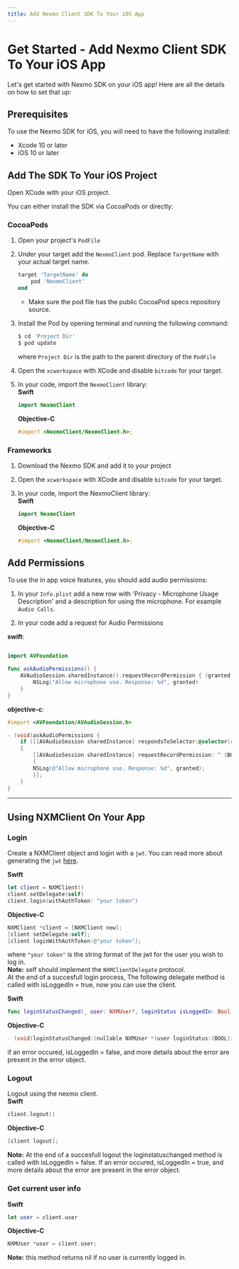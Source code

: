 ```yaml
---
title: Add Nexmo Client SDK To Your iOS App 
---
```


# Get Started - Add Nexmo Client SDK To Your iOS App

Let's get started with Nexmo SDK on your iOS app! Here are all the details on how to set that up:

## Prerequisites

To use the Nexmo SDK for iOS, you will need to have the following installed:

* Xcode 10 or later
* iOS 10 or later

## Add The SDK To Your iOS Project

Open XCode with your iOS project.

You can either install the SDK via CocoaPods or directly:

### CocoaPods

1. Open your project's `PodFile`

2. Under your target add the `NexmoClient` pod. Replace `TargetName` with your actual target name.

   ```ruby
   target 'TargetName' do
       pod 'NexmoClient'
   end
   ```

   * Make sure the pod file has the public CocoaPod specs repository source.

4. Install the Pod by opening terminal and running the following command:

   ```ruby
   $ cd 'Project Dir'
   $ pod update
   ```

   where `Project Dir` is the path to the parent directory of the `PodFile`

5. Open the `xcworkspace` with XCode and disable `bitcode` for your target.

6. In your code, import the `NexmoClient` library:  
    **Swift** 
    ```swift
    import NexmoClient  
    ```

    **Objective-C**
    ```objective-c
    #import <NexmoClient/NexmoClient.h>;
    ```

### Frameworks

1. Download the Nexmo SDK and add it to your project

2. Open the `xcworkspace` with XCode and disable `bitcode` for your target.

3. In your code, import the NexmoClient library:  
    **Swift** 
    ```swift
    import NexmoClient  
    ```

    **Objective-C**
    ```objective-c
    #import <NexmoClient/NexmoClient.h>;
    ```

## Add Permissions

To use the in app voice features, you should add audio permissions:

1. In your `Info.plist` add a new row with 'Privacy - Microphone Usage Description' and a description for using the microphone. For example `Audio Calls`.

2. In your code add a request for Audio Permissions  

**swift**:
```swift

import AVFoundation

func askAudioPermissions() {
    AVAudioSession.sharedInstance().requestRecordPermission { (granted:Bool) in
        NSLog("Allow microphone use. Response: %d", granted)
    }
}
```

**objective-c**:

```objective-c
#import <AVFoundation/AVAudioSession.h>

- (void)askAudioPermissions {
    if ([[AVAudioSession sharedInstance] respondsToSelector:@selector(requestRecordPermission:)])
    {
        [[AVAudioSession sharedInstance] requestRecordPermission: ^ (BOOL granted)
        {
        NSLog(@"Allow microphone use. Response: %d", granted);
        }];
    }
}

```

---

## Using NXMClient On Your App

### Login
Create a NXMClient object and login with a `jwt`. You can read more about generating the `jwt` [here](_documentation/client-sdk/concepts/jwt-acl).


**Swift**
```swift
let client = NXMClient()
client.setDelegate(self)
client.login(withAuthToken: "your token")
```

**Objective-C**
```objective-c
NXMClient *client = [NXMClient new];
[client setDelegate:self];
[client loginWithAuthToken:@"your token"];
```
where `"your token"` is the string format of the jwt for the user you wish to log in.  
**Note:** self should implement the `NXMClientDelegate` protocol.  
At the end of a succesfull login process, The following delegate method is called with isLoggedIn = true, now you can use the client.

**Swift**
```swift
func loginStatusChanged(_ user: NXMUser?, loginStatus isLoggedIn: Bool, withError error: Error?)
```

**Objective-C**
```objective-c
- (void)loginStatusChanged:(nullable NXMUser *)user loginStatus:(BOOL)isLoggedIn withError:(nullable NSError *)error;
```

if an error occured, isLoggedIn = false, and more details about the error are present in the error object.

### Logout
Logout using the nexmo client.  
**Swift**
```swift
client.logout()
```

**Objective-C**
```objective-c
[client logout];
```
**Note:**  At the end of a succesfull logout the loginstatuschanged method is called with isLoggedIn = false. If an error occured, isLoggedIn = true, and more details about the error are present in the error object.

### Get current user info
**Swift**
```swift
let user = client.user
```

**Objective-C**
```objective-c
NXMUser *user = client.user;
```
**Note:** this method returns nil if no user is currently logged in.
